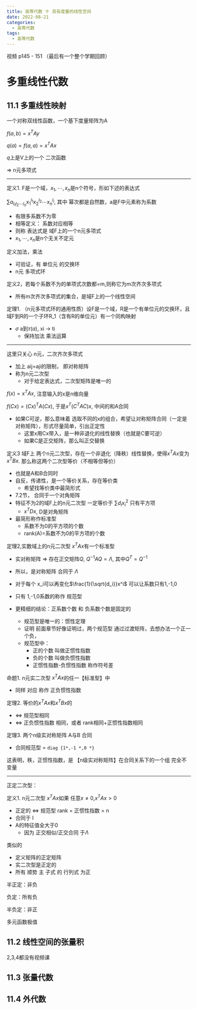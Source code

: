 ```yaml
---
title: 高等代数 十 具有度量的线性空间
date: 2022-08-21
categories:
  - 高等代数
tags:
  - 高等代数
---
```


视频 p145 - 151 （最后有一个整个学期回顾）

# 多重线性代数 

<!--more-->

## 11.1 多重线性映射

一个对称双线性函数，一个基下度量矩阵为A

$f(a,b)=x^TAy$

$q(a)=f(a,a)=x^TAx$

$q$上是V上的一个 二次函数

=> n元多项式

---

定义1. F是一个域，$x_1,\cdots,x_n$是n个符号，形如下述的表达式

$\sum a_{l_1l_2\cdots l_n}x_1^{l_1}x_2^{l_2}\cdots x_n^{l_i}$, 其中 幂次都是自然数，a是F中元素称为系数
- 有限多系数不为零
- 相等定义： 系数对应相等
- 则称 表达式是 域F上的一个n元多项式
- $x_1,\cdots,x_n$是n个无关不定元

定义加法，乘法
- 可验证，有 单位元 的交换环
- n元 多项式环

定义2，若每个系数不为的单项式次数都=m,则称它为m次齐次多项式
- 所有m次齐次多项式的集合，是域F上的一个线性空间

定理1. （n元多项式环的通用性质）设F是一个域，R是一个有单位元的交换环，且域F到R的一个子环R_1（含有R的单位元）有一个同构映射
- $\sigma$ a到$\tau(a)$, xi -> ti
	- 保持加法 乘法运算

---

这里只关心 n元，二次齐次多项式
- 加上 aij=aji的限制， 即对称矩阵
- 称为n元二次型
	- 对于给定表达式，二次型矩阵是唯一的


$f(x) = x^TAx$, 注意输入的x是n维向量

$f(Cx)=(Cx)^TA(Cx)$, 于是$x^T(C^TAC)x$, 中间的和A合同

- 如果C可逆，那么意味着 选取不同的x的组合，希望让对称矩阵合同（一定是对称矩阵），形式尽量简单，引出正定性
	- 这里x用Cx带入，是一种非退化的线性替换（也就是C要可逆）
	- 如果C是正交矩阵，那么叫正交替换

定义3 域F上 两个n元二次型，存在一个非退化（降秩）线性替换，使得$x^TAx$变为$x^TBx$. 那么称这两个二次型等价（不相等但等价）
- 也就是A和B合同时
- 自反，传递性，是一个等价关系，存在等价类
	- 希望找等价类中最简形式
- 7.2节， 合同于一个对角矩阵
- 特征不为2的域F上的n元二次型 一定等价于 $\sum d_ix_i^2$ 只有平方项
	- $x^TDx$, D是对角矩阵
- 最简形称作标准型
	- 系数不为0的平方项的个数
	- rank(A)=系数不为0的平方项的个数

定理2,实数域上的n元二次型 $x^TAx$有一个标准型
- 实对称矩阵 => 存在正交矩阵$Q$, $Q^{-1}AQ=\Lambda$, 其中$Q^T=Q^{-1}$
- 所以，是对称矩阵 合同于 $\Lambda$

- 对于每个 x_i可以再变化$\frac{1}{\sqrt{d_i}}x^i$ 可以让系数只有1,-1,0
- 只有 1,-1,0系数的称作 规范型
- 更精细的结论：正系数个数 和 负系数个数是固定的
	- 规范型是唯一的：惯性定理
	- 证明 前面章节好像证明过，两个规范型 通过过渡矩阵，去想办法一个正一个负，
	- 规范型中：
		- 正的个数 叫做正惯性指数
		- 负的个数 叫做负惯性指数
		- 正惯性指数-负惯性指数 称作符号差


命题1. n元实二次型 $x^TAx$的任一【标准型】中
- 同样 对应 称作 正负惯性指数

定理2. 等价的$x^TAx$和$x^TBx$的
- <=> 规范型相同
- <=> 正负惯性指数 相同，或者 rank相同+正惯性指数相同


定理3. 两个n级实对称矩阵 A与B 合同
- 合同规范型 = `diag {1*,-1 *,0 *}`

这表明，秩，正惯性指数，是 【n级实对称矩阵】在合同关系下的一个组 完全不变量

---

正定二次型：

定义1. n元二次型 $x^TAx$如果 任意$x\neq 0$,$x^TAx >0$
- 正定的 <=> 规范型 rank = 正惯性指数 = n
- 合同于 I
- A的特征值全大于0
	- 因为 正交相似/正交合同 于$\Lambda$

类似的
- 定义矩阵的正定矩阵
- 实二次型是正定的
- 所有 顺势 主 子式 的 行列式 为正

半正定：非负

负定：所有负

半负定：非正

多元函数极值

## 11.2 线性空间的张量积

2,3,4都没有视频课

## 11.3 张量代数

## 11.4 外代数



